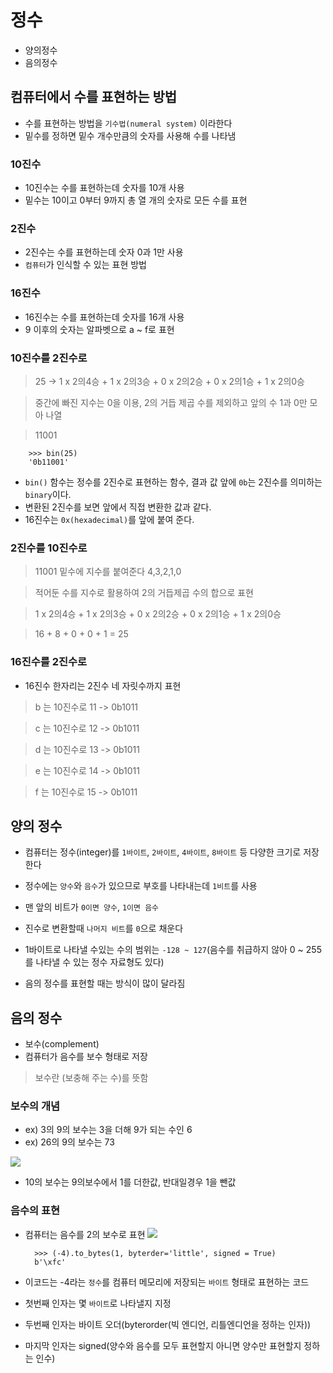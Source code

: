 # 정수

+ 양의정수
+ 음의정수

## 컴퓨터에서 수를 표현하는 방법

+ 수를 표현하는 방법을 `기수법(numeral system)` 이라한다
+ 밑수를 정하면 밑수 개수만큼의 숫자를 사용해 수를 나타냄

### 10진수

+ 10진수는 수를 표현하는데 숫자를 10개 사용
+ 밑수는 10이고 0부터 9까지 총 열 개의 숫자로 모든 수를 표현


### 2진수

+ 2진수는 수를 표현하는데 숫자 0과 1만 사용
+ `컴퓨터`가 인식할 수 있는 표현 방법


### 16진수
+ 16진수는 수를 표현하는데 숫자를 16개 사용
+ 9 이후의 숫자는 알파벳으로 a ~ f로 표현


### 10진수를 2진수로
> 25 -> 1 x 2의4승 + 1 x 2의3승 + 0 x 2의2승 + 0 x 2의1승 + 1 x 2의0승

> 중간에 빠진 지수는 0을 이용, 2의 거듭 제곱 수를 제외하고 앞의 수 1과 0만 모아 나열

> 11001


		>>> bin(25)
		'0b11001'
		
+ `bin()` 함수는 정수를 2진수로 표현하는 함수, 결과 값 앞에 `0b`는 2진수를 의미하는 `binary`이다.
+  변환된 2진수를 보면 앞에서 직접 변환한 값과 같다. 
+  16진수는 `0x(hexadecimal)`를 앞에 붙여 준다.


### 2진수를 10진수로

> 11001 밑수에 지수를 붙여준다 4,3,2,1,0

> 적어둔 수를 지수로 활용하여 2의 거듭제곱 수의 합으로 표현

> 1 x 2의4승 + 1 x 2의3승 + 0 x 2의2승 + 0 x 2의1승 + 1 x 2의0승

> 16 + 8 + 0 + 0 + 1 = 25


### 16진수를 2진수로

+ 16진수 한자리는 2진수 네 자릿수까지 표현

> b 는 10진수로 11 -> 0b1011

> c 는 10진수로 12 -> 0b1011

> d 는 10진수로 13 -> 0b1011

> e 는 10진수로 14 -> 0b1011

> f 는 10진수로 15 -> 0b1011



## 양의 정수

+ 컴퓨터는 정수(integer)를 `1바이트`, `2바이트`, `4바이트`, `8바이트` 등 다양한 크기로 저장한다

+ 정수에는 `양수`와 `음수`가 있으므로 부호를 나타내는데 `1비트`를 사용
+ 맨 앞의 비트가 `0이면 양수`, `1이면 음수`
+ 진수로 변환할때 `나머지 비트`를 `0`으로 채운다
+ 1바이트로 나타낼 수있는 수의 범위는 `-128 ~ 127`(음수를 취급하지 않아 0 ~ 255를 나타낼 수 있는 정수 자료형도 있다)
+ 음의 정수를 표현할 때는 방식이 많이 달라짐


## 음의 정수

+ 보수(complement)
+ 컴퓨터가 음수를 보수 형태로 저장

> 보수란 (보충해 주는 수)를 뜻함

### 보수의 개념
+ ex) 3의 9의 보수는 3을 더해 9가 되는 수인 6
+ ex) 26의 9의 보수는 73

![](./img/보수개념.png) 

+ 10의 보수는 9의보수에서 1를 더한값, 반대일경우 1을 뺀값

### 음수의 표현

+ 컴퓨터는 음수를 2의 보수로 표현
![](./img/2의보수.png)  


		>>> (-4).to_bytes(1, byterder='little', signed = True)
		b'\xfc'
		
+ 이코드는 -4라는 `정수`를 컴퓨터 메모리에 저장되는 `바이트` 형태로 표현하는 코드
 
+ 첫번째 인자는 몇 `바이트`로 나타낼지 지정
 
+ 두번째 인자는 바이트 오더(byterorder(빅 엔디언, 리틀엔디언을 정하는 인자))
+ 마지막 인자는 signed(양수와 음수를 모두 표현할지 아니면 양수만 표현할지 정하는 인수)



